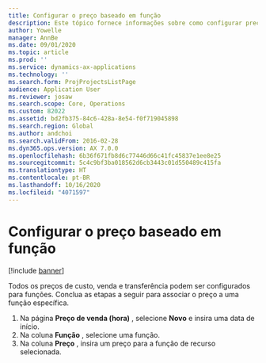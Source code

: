 ```yaml
---
title: Configurar o preço baseado em função
description: Este tópico fornece informações sobre como configurar preços para funções específicas.
author: Yowelle
manager: AnnBe
ms.date: 09/01/2020
ms.topic: article
ms.prod: ''
ms.service: dynamics-ax-applications
ms.technology: ''
ms.search.form: ProjProjectsListPage
audience: Application User
ms.reviewer: josaw
ms.search.scope: Core, Operations
ms.custom: 82022
ms.assetid: bd2fb375-84c6-428a-8e54-f0f719045898
ms.search.region: Global
ms.author: andchoi
ms.search.validFrom: 2016-02-28
ms.dyn365.ops.version: AX 7.0.0
ms.openlocfilehash: 6b36f671fb8d6c77446d66c41fc45837e1ee8e25
ms.sourcegitcommit: 5c4c9bf3ba018562d6cb3443c01d550489c415fa
ms.translationtype: HT
ms.contentlocale: pt-BR
ms.lasthandoff: 10/16/2020
ms.locfileid: "4071597"
---
```

# <a name="set-up-role-based-pricing"></a>Configurar o preço baseado em função

[!include [banner](../includes/banner.md)]

Todos os preços de custo, venda e transferência podem ser configurados para funções. Conclua as etapas a seguir para associar o preço a uma função específica.

1. Na página **Preço de venda (hora)** , selecione **Novo** e insira uma data de início.
2. Na coluna **Função** , selecione uma função.
3. Na coluna **Preço** , insira um preço para a função de recurso selecionada.
